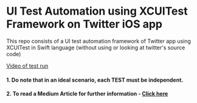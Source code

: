 # UI Test Automation using XCUITest Framework on Twitter iOS app

This repo consists of a UI test automation framework of Twitter app using XCUITest in Swift language (without using or looking at twitter's source code)

[Video of test run](https://medium.com/@suparna.khamaru/ios-how-to-automate-tests-for-apps-without-having-access-to-development-source-code-a35824abd5e3)

#### 1. Do note that in an ideal scenario, each TEST must be independent. 
#### 2. To read a Medium Article for further information - [Click here](https://super-tester.medium.com/ios-how-to-automate-tests-for-apps-without-having-access-to-development-source-code-a35824abd5e3)
